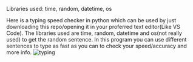 Libraries used: time, random, datetime, os

Here is a typing speed checker in python which can be used by just downloading this repo/opening it in your proferred text editor(Like VS Code). The libraries used are time, random, datetime and os(not really used) to get the random sentence. In this program you can use different sentences to type as fast as you can to check your speed/accuracy and more info. 
![typing](https://github.com/user-attachments/assets/ce127d7c-ea28-4c05-b869-3559bddd6eff)
